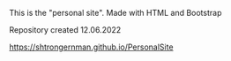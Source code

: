This is the "personal site". Made with HTML and Bootstrap

Repository created 12.06.2022

https://shtrongernman.github.io/PersonalSite
